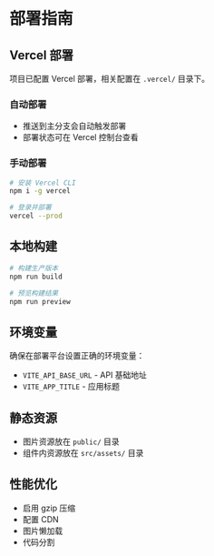 # 部署指南

## Vercel 部署

项目已配置 Vercel 部署，相关配置在 `.vercel/` 目录下。

### 自动部署
- 推送到主分支会自动触发部署
- 部署状态可在 Vercel 控制台查看

### 手动部署
```bash
# 安装 Vercel CLI
npm i -g vercel

# 登录并部署
vercel --prod
```

## 本地构建

```bash
# 构建生产版本
npm run build

# 预览构建结果
npm run preview
```

## 环境变量

确保在部署平台设置正确的环境变量：

- `VITE_API_BASE_URL` - API 基础地址
- `VITE_APP_TITLE` - 应用标题

## 静态资源

- 图片资源放在 `public/` 目录
- 组件内资源放在 `src/assets/` 目录

## 性能优化

- 启用 gzip 压缩
- 配置 CDN
- 图片懒加载
- 代码分割